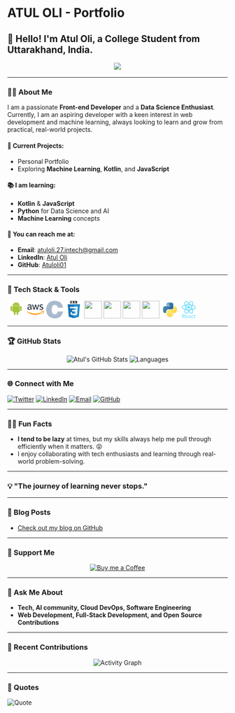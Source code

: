 # ATUL OLI - Portfolio

## 👋 Hello! I'm Atul Oli, a College Student from Uttarakhand, India.

<p align="center">
  <a href="https://github.com/Atuloli01"><img src="https://readme-typing-svg.herokuapp.com?lines=Coder;Learner;Engineer;Developer;Aspiring+Web+Developer;Always%20Eager%20to%20Learn%20New%20Things&center=true&width=600&height=80"></a>
</p>

---

### 🧑‍💻 About Me

I am a passionate **Front-end Developer** and a **Data Science Enthusiast**. Currently, I am an aspiring developer with a keen interest in web development and machine learning, always looking to learn and grow from practical, real-world projects.

#### 🔭 Current Projects:
- Personal Portfolio
- Exploring **Machine Learning**, **Kotlin**, and **JavaScript**

#### 📚 I am learning:
- **Kotlin** & **JavaScript**
- **Python** for Data Science and AI
- **Machine Learning** concepts

#### 📧 You can reach me at:
- **Email**: [atuloli.27.intech@gmail.com](mailto:atuloli.27.intech@gmail.com)
- **LinkedIn**: [Atul Oli](https://www.linkedin.com/in/atul-oli27-intech/)
- **GitHub**: [Atuloli01](https://github.com/Atuloli01)

---

### 🚀 Tech Stack & Tools

<p align="left">
  <a href="https://developer.android.com" target="_blank"><img src="https://raw.githubusercontent.com/devicons/devicon/master/icons/android/android-original-wordmark.svg" width="40" height="40" /></a>
  <a href="https://aws.amazon.com" target="_blank"><img src="https://raw.githubusercontent.com/devicons/devicon/master/icons/amazonwebservices/amazonwebservices-original-wordmark.svg" width="40" height="40" /></a>
  <a href="https://www.cprogramming.com/" target="_blank"><img src="https://raw.githubusercontent.com/devicons/devicon/master/icons/c/c-original.svg" width="40" height="40" /></a>
  <a href="https://www.w3schools.com/css/" target="_blank"><img src="https://raw.githubusercontent.com/devicons/devicon/master/icons/css3/css3-original-wordmark.svg" width="40" height="40" /></a>
  <a href="https://www.djangoproject.com/" target="_blank"><img src="https://cdn.worldvectorlogo.com/logos/django.svg" width="40" height="40" /></a>
  <a href="https://www.figma.com/" target="_blank"><img src="https://www.vectorlogo.zone/logos/figma/figma-icon.svg" width="40" height="40" /></a>
  <a href="https://firebase.google.com/" target="_blank"><img src="https://www.vectorlogo.zone/logos/firebase/firebase-icon.svg" width="40" height="40" /></a>
  <a href="https://git-scm.com/" target="_blank"><img src="https://www.vectorlogo.zone/logos/git-scm/git-scm-icon.svg" width="40" height="40" /></a>
  <a href="https://www.python.org" target="_blank"><img src="https://raw.githubusercontent.com/devicons/devicon/master/icons/python/python-original.svg" width="40" height="40" /></a>
  <a href="https://reactjs.org/" target="_blank"><img src="https://raw.githubusercontent.com/devicons/devicon/master/icons/react/react-original-wordmark.svg" width="40" height="40" /></a>
</p>

---

### 🏆 GitHub Stats

<p align="center">
  <img src="https://github-readme-stats.vercel.app/api?username=Atuloli01&hide_title=false&show_icons=true&include_all_commits=true&count_private=true&disable_animations=false&theme=github_dark" height="150" alt="Atul's GitHub Stats" />
  <img src="https://github-readme-stats.vercel.app/api/top-langs?username=Atuloli01&layout=compact&langs_count=5&theme=github_dark" height="150" alt="Languages" />
</p>

---

### 🌐 Connect with Me

<p align="left">
  <a href="https://twitter.com/atul_oli" target="blank"><img src="https://raw.githubusercontent.com/rahuldkjain/github-profile-readme-generator/master/src/images/icons/Social/twitter.svg" height="30" width="40" alt="Twitter" /></a>
  <a href="https://linkedin.com/in/atul-oli27-intech/" target="blank"><img src="https://raw.githubusercontent.com/rahuldkjain/github-profile-readme-generator/master/src/images/icons/Social/linked-in-alt.svg" height="30" width="40" alt="LinkedIn" /></a>
  <a href="mailto:atuloli.27.intech@gmail.com"><img src="https://img.shields.io/badge/-Email-grey?style=for-the-badge&logo=gmail&logoColor=white" height="35" alt="Email" /></a>
  <a href="https://github.com/Atuloli01" target="blank"><img src="https://img.shields.io/badge/-GitHub-black?style=for-the-badge&logo=github&logoColor=white" height="35" alt="GitHub" /></a>
</p>

---

### 🧑‍💻 Fun Facts

- **I tend to be lazy** at times, but my skills always help me pull through efficiently when it matters. 😝
- I enjoy collaborating with tech enthusiasts and learning through real-world problem-solving.

---

### 💡 "The journey of learning never stops."

---

### 📝 Blog Posts

- [Check out my blog on GitHub](https://github.com/Atuloli01/BLogs)

---

### 🔗 Support Me

<p align="center">
  <a href="https://www.buymeacoffee.com/Atul_oli_intech">
    <img src="https://cdn.buymeacoffee.com/buttons/v2/default-yellow.png" height="50" width="210" alt="Buy me a Coffee" />
  </a>
</p>

---

### 💬 Ask Me About

- **Tech, AI community, Cloud DevOps, Software Engineering**
- **Web Development, Full-Stack Development, and Open Source Contributions**

---

### 🌱 Recent Contributions

<p align="center">
  <img src="https://github-readme-activity-graph.vercel.app/graph?username=Atuloli01&radius=16&theme=github-dark&area=true&order=5&hide_border=true" height="300" alt="Activity Graph" />
</p>

---

### 🌟 Quotes

![Quote](https://github-readme-quotes-bay.vercel.app/quote)
